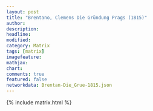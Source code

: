 ```yaml
---
layout: post
title: "Brentano, Clemens Die Gründung Prags (1815)"
author:
description:
headline:
modified:
category: Matrix
tags: [matrix]
imagefeature: 
mathjax: 
chart: 
comments: true
featured: false
networkdata: Brentan-Die_Grue-1815.json
---
```

{% include matrix.html %}
